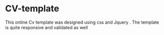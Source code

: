 # CV-template
This online Cv template was designed using css and Jquery . The template is quite responsive and validated as well
